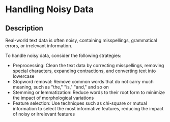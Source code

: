 # Handling Noisy Data

## Description

Real-world text data is often noisy, containing misspellings, grammatical errors, or irrelevant information.

To handle noisy data, consider the following strategies:

- Preprocessing: Clean the text data by correcting misspellings, removing special characters, expanding contractions, and converting text into lowercase
- Stopword removal: Remove common words that do not carry much meaning, such as "the," "is," "and," and so on
- Stemming or lemmatization: Reduce words to their root form to minimize the impact of morphological variations
- Feature selection: Use techniques such as chi-square or mutual information to select the most informative features, reducing the impact of noisy or irrelevant features
